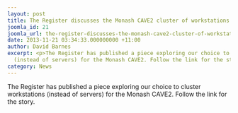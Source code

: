 ```yaml
---
layout: post
title: The Register discusses the Monash CAVE2 cluster of workstations
joomla_id: 21
joomla_url: the-register-discusses-the-monash-cave2-cluster-of-workstations
date: 2013-11-21 03:34:33.000000000 +11:00
author: David Barnes
excerpt: <p>The Register has published a piece exploring our choice to cluster workstations
  (instead of servers) for the Monash CAVE2. Follow the link for the story.</p>
category: News
---
```

<p>The Register has published a piece exploring our choice to cluster workstations (instead of servers) for the Monash CAVE2. Follow the link for the story.</p>
